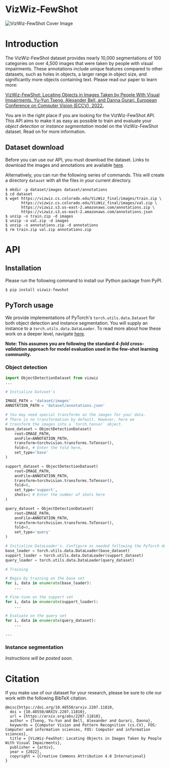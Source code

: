 # VizWiz-FewShot

![VizWiz-FewShot Cover Image](cover.png "VizWiz-FewShot")

# Introduction

The VizWiz-FewShot dataset provides nearly 10,000 segmentations of 100 categories on over 4,500 images that were taken by people with visual impairments. These annotations include unique features compared to other datasets, such as holes in objects, a larger range in object size, and significantly more objects containing text. Please read our paper to learn more:

[VizWiz-FewShot: Locating Objects in Images Taken by People With Visual Impairments.
Yu-Yun Tseng, Alexander Bell, and Danna Gurari. European Conference on Computer Vision (ECCV), 2022.](https://arxiv.org/abs/2207.11810)

You are in the right place if you are looking for the VizWiz-FewShot API. This API aims to make it as easy as possible to train and evaluate your *object detection* or *instance segmentation* model on the VizWiz-FewShot dataset. Read on for more information.

## Dataset download

Before you can use our API, you must download the dataset. Links to download the images and annotations are available [here](https://vizwiz.org/tasks-and-datasets/object-localization/).

Alternatively, you can run the following series of commands. This will create a directory `dataset` with all the files in your current directory.
```
$ mkdir -p dataset/images dataset/annotations
$ cd dataset
$ wget https://vizwiz.cs.colorado.edu/VizWiz_final/images/train.zip \
       https://vizwiz.cs.colorado.edu/VizWiz_final/images/val.zip \
       https://vizwiz.s3.us-east-2.amazonaws.com/annotations.zip \
       https://vizwiz.s3.us-east-2.amazonaws.com/annotations.json
$ unzip -o train.zip -d images
$ unzip -o val.zip -d images
$ unzip -o annotations.zip -d annotations
$ rm train.zip val.zip annotations.zip
```

# API

## Installation

Please run the following command to install our Python package from PyPI.
```
$ pip install vizwiz-fewshot
```

## PyTorch usage

We provide implementations of PyTorch's `torch.utils.data.Dataset` for both object detection and instance segmentation. You will supply an instance to a `torch.utils.data.DataLoader`. To read more about how these work on a deeper level, navigate [here](https://pytorch.org/tutorials/beginner/data_loading_tutorial.html).

**Note: This assumes you are following the standard *4-fold cross-validation* approach for model evaluation used in the few-shot learning community.**

### Object detection

```python
import ObjectDetectionDataset from vizwiz
...

# Initialize Dataset's

IMAGE_PATH = 'dataset/images'
ANNOTATION_PATH = 'dataset/annotations.json'

# You may need special transforms on the images for your data.
# There is no transformation by default. However, here we
# transform the images into a `torch.tensor` object.
base_dataset = ObjectDetectionDataset(
    root=IMAGE_PATH,
    annFile=ANNOTATION_PATH,
    transform=torchvision.transforms.ToTensor(),
    fold=0, # Enter the fold here,
    set_type='base'
)

support_dataset = ObjectDetectionDataset(
    root=IMAGE_PATH,
    annFile=ANNOTATION_PATH,
    transform=torchvision.transforms.ToTensor(),
    fold=0,
    set_type='support',
    shots=1 # Enter the number of shots here
)

query_dataset = ObjectDetectionDataset(
    root=IMAGE_PATH,
    annFile=ANNOTATION_PATH,
    transform=torchvision.transforms.ToTensor(),
    fold=0,
    set_type='query'
)

# Initialize DataLoader's. Configure as needed following the PyTorch docs.
base_loader = torch.utils.data.DataLoader(base_dataset)
support_loader = torch.utils.data.DataLoader(support_dataset)
query_loader = torch.utils.data.DataLoader(query_dataset)

# Training

# Begin by training on the base set
for i, data in enumerate(base_loader):
    ...

# Fine-tune on the support set
for i, data in enumerate(support_loader):
    ...

# Evaluate on the query set
for i, data in enumerate(query_dataset):
    ...

...
```

### Instance segmentation

*Instructions will be posted soon.*

# Citation

If you make use of our dataset for your research, please be sure to cite our work with the following BibTeX citation.
```
@misc{https://doi.org/10.48550/arxiv.2207.11810,
  doi = {10.48550/ARXIV.2207.11810},
  url = {https://arxiv.org/abs/2207.11810},
  author = {Tseng, Yu-Yun and Bell, Alexander and Gurari, Danna},
  keywords = {Computer Vision and Pattern Recognition (cs.CV), FOS: Computer and information sciences, FOS: Computer and information sciences},
  title = {VizWiz-FewShot: Locating Objects in Images Taken by People With Visual Impairments},
  publisher = {arXiv},
  year = {2022},
  copyright = {Creative Commons Attribution 4.0 International}
}
```
